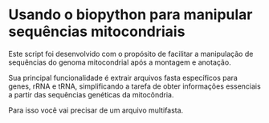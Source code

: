 # Usando o biopython para manipular sequências mitocondriais

Este script foi desenvolvido com o propósito de facilitar a manipulação de sequências do genoma mitocondrial após a montagem e anotação. 

Sua principal funcionalidade é extrair arquivos fasta específicos para genes, rRNA e tRNA, simplificando a tarefa de obter informações essenciais a partir das sequências genéticas da mitocôndria.

Para isso você vai precisar de um arquivo multifasta. 
